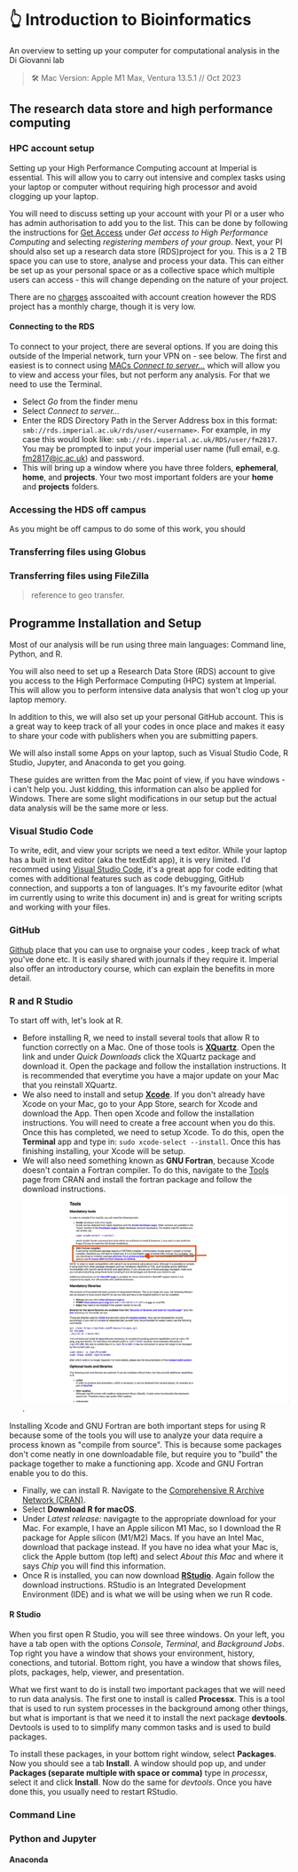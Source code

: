 # 👆 Introduction to Bioinformatics

An overview to setting up your computer for computational analysis in the Di Giovanni lab

>  🛠️ Mac Version: Apple M1 Max, Ventura 13.5.1 // Oct 2023

## The research data store and high performance computing

### HPC account setup
Setting up your High Performance Computing account at Imperial is essential. This will allow you to carry out intensive and complex tasks using your laptop or computer without requiring high processor and avoid clogging up your laptop.

You will need to discuss setting up your account with your PI or a user who has admin authorisation to add you to the list. This can be done by following the instructions for [Get Access](https://www.imperial.ac.uk/admin-services/ict/self-service/research-support/rcs/get-access/) under *Get access to High Performance Computing* and selecting *registering members of your group*.  Next, your PI should also set up a research data store (RDS)project for you. This is a 2 TB space you can use to store, analyse and process your data. This can either be set up as your personal space or as a collective space which multiple users can access - this will change depending on the nature of your project. 

There are no [charges](https://www.imperial.ac.uk/admin-services/ict/self-service/research-support/rcs/service-offering/charging-structure/) asscoaited with account creation however the RDS project has a monthly charge, though it is very low. 

#### Connecting to the RDS
To connect to your project, there are several options. If you are doing this outside of the Imperial network, turn your VPN on - see below. 
The first and easiest is to connect using [MACs *Connect to server...*](https://wiki.imperial.ac.uk/display/HPC/RDS+on+macOS) which will allow you to view and access your files, but not perform any analysis. For that we need to use the Terminal. 

- Select *Go* from the finder menu
- Select *Connect to server...*
- Enter the RDS Directory Path in the Server Address box in this format: `smb://rds.imperial.ac.uk/rds/user/<username>`. For example, in my case this would look like: `smb://rds.imperial.ac.uk/RDS/user/fm2817`. You may be prompted to input your imperial user name (full email, e.g. fm2817@ic.ac.uk) and password.
- This will bring up a window where you have three folders, **ephemeral**, **home**, and **projects**. Your two most important folders are your **home** and **projects** folders.

### Accessing the HDS off campus
As you might be off campus to do some of this work, you should 

### Transferring files using Globus 

### Transferring files using FileZilla
> reference to geo transfer. 

## Programme Installation and Setup

Most of our analysis will be run using three main languages: Command line, Python, and R. 

You will also need to set up a Research Data Store (RDS) account to give you access to the High Performace Computing (HPC) system at Imperial. This will allow you to perform intensive data analysis that won't clog up your laptop memory. 

In addition to this, we will also set up your personal GitHub account. This is a great way to keep track of all your codes in once place and makes it easy to share your code with publishers when you are submitting papers. 

We will also install some Apps on your laptop, such as Visual Studio Code, R Studio, Jupyter, and Anaconda to get you going. 

These guides are written from the Mac point of view, if you have windows - i can't help you. Just kidding, this information can also be applied for Windows. There are some slight modifications in our setup but the actual data analysis will be the same more or less. 

### Visual Studio Code 
To write, edit, and view your scripts we need a text editor. While your laptop has a built in text editor (aka the textEdit app), it is very limited. I'd recommed using [Visual Studio Code](https://code.visualstudio.com), it's a great app for code editing that comes with additional features such as code debugging, GitHub connection, and supports a ton of languages. It's my favourite editor (what im currently using to write this document in) and is great for writing scripts and working with your files. 

### GitHub
[Github](https://github.com) place that you can use to orgnaise your codes , keep track of what you've done etc. It is easily shared with journals if they require it. Imperial also offer an introductory course, which can explain the benefits in more detail. 

### R and R Studio
To start off with, let's look at R. 
 
- Before installing R, we need to install several tools that allow R to function correctly on a Mac. One of those tools is [**XQuartz**](https://www.xquartz.org). Open the link and under *Quick Downloads* click the XQuartz package and download it.  Open the package and follow the installation instructions. It is recommended that everytime you have a major update on your Mac that you reinstall XQuartz. 
- We also need to install and setup [**Xcode**](https://developer.apple.com/xcode/). If you don't already have Xcode on your Mac, go to your App Store, search for Xcode and download the App. Then open Xcode and follow the installation instructions. You will need to create a free account when you do this. Once this has completed, we need to setup Xcode. To do this, open the **Terminal** app and type in: `sudo xcode-select --install`. Once this has finishing installing, your Xcode will be setup. 
- We will also need something known as **GNU Fortran**, because Xcode doesn't contain a Fortran compiler. To do this, navigate to the [Tools](https://mac.r-project.org/tools/) page from CRAN and install the fortran package and follow the download instructions. ![Fortran](./Images/GNU%20Fortran.png). 

Installing Xcode and GNU Fortran are both important steps for using R because some of the tools you will use to analyze your data require a process known as "compile from source". This is because some packages don't come neatly in one downloadable file, but require you to "build" the package together to make a functioning app. Xcode and GNU Fortran enable you to do this. 

- Finally, we can install R. Navigate to the [Comprehensive R Archive Network (CRAN)](https://cran.r-project.org). 
- Select **Download R for macOS**. 
- Under *Latest release:* navigagte to the appropriate download for your Mac. For example, I have an Apple silicon M1 Mac, so I download the R package for Apple silicon (M1/M2) Macs. If you have an Intel Mac, download that package instead. If you have no idea what your Mac is, click the Apple buttom (top left) and select *About this Mac* and where it says *Chip* you will find this information. 
- Once R is installed, you can now download [**RStudio**](https://posit.co/download/rstudio-desktop/). Again follow the download instructions. RStudio is an Integrated Development Environment (IDE) and is what we will be using when we run R code. 

#### R Studio

When you first open R Studio, you will see three windows. On your left, you have a tab open with the options *Console*, *Terminal*, and *Background Jobs*. Top right you have a window that shows your environment, history, conections, and tutorial. Bottom right, you have a window that shows files, plots, packages, help, viewer, and presentation. 

What we first want to do is install two important packages that we will need to run data analysis. The first one to install is called **Processx**. This is a tool that is used to run system processes in the background among other things, but what is important is that we need it to install the next package **devtools**. Devtools is used to to simplify many common tasks and is used to build packages. 

To install these packages, in your bottom right window, select **Packages**. Now you should see a tab **Install**. A window should pop up, and under **Packages (separate multiple with space or comma)** type in *processx*, select it and click **Install**. Now do the same for *devtools*. Once you have done this, you usually need to restart RStudio. 

### Command Line

### Python and Jupyter

#### Anaconda

